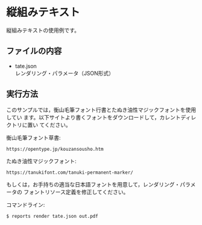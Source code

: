 縦組みテキスト
==============

縦組みテキストの使用例です。

ファイルの内容
--------------
- tate.json  
    レンダリング・パラメータ（JSON形式）

実行方法
--------

このサンプルでは，衡山毛筆フォント行書とたぬき油性マジックフォントを使用してい
ます。以下サイトより書くフォントをダウンロードして，カレントディレクトリに置い
てください。

衡山毛筆フォント草書:

    https://opentype.jp/kouzansousho.htm

たぬき油性マジックフォント:

    https://tanukifont.com/tanuki-permanent-marker/

もしくは，お手持ちの適当な日本語フォントを用意して，レンダリング・パラメータの
フォントリソース定義を修正してください。

コマンドライン:

    $ reports render tate.json out.pdf
